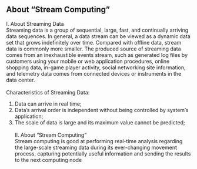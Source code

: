 ## About “Stream Computing”<br>
I.	About Streaming Data<br>
Streaming data is a group of sequential, large, fast, and continually arriving data sequences. In general, a data stream can be viewed as a dynamic data set that grows indefinitely over time. Compared with offline data, stream data is commonly more smaller. The produced source of streaming data comes from an inexhaustible events stream, such as generated log files by customers using your mobile or web application procedures, online shopping data, in-game player activity, social networking site information, and telemetry data comes from connected devices or instruments in the data center. <br><br>
Characteristics of Streaming Data: <br>
1) Data can arrive in real time;<br>
2) Data’s arrival order is independent without being controlled by system’s application;<br>
3) The scale of data is large and its maximum value cannot be predicted;<br><br>
II. About “Stream Computing”<br>
Stream computing is good at performing real-time analysis regarding the large-scale streaming data during its ever-changing movement process, capturing potentially useful information and sending the results to the next computing node<br>
